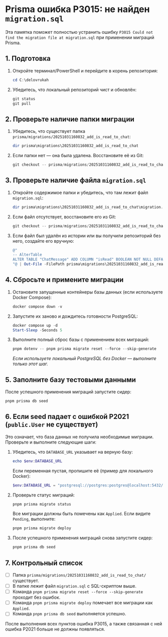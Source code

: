 # Prisma ошибка P3015: не найден `migration.sql`

Эта памятка поможет полностью устранить ошибку `P3015 Could not find the migration file at migration.sql` при применении миграций Prisma.

## 1. Подготовка
1. Откройте терминал/PowerShell и перейдите в корень репозитория:
   ```powershell
   cd C:\delovrukah
   ```
2. Убедитесь, что локальный репозиторий чист и обновлён:
   ```powershell
   git status
   git pull
   ```

## 2. Проверьте наличие папки миграции
1. Убедитесь, что существует папка `prisma/migrations/20251031160832_add_is_read_to_chat`:
   ```powershell
   dir prisma\migrations\20251031160832_add_is_read_to_chat
   ```
2. Если папки нет — она была удалена. Восстановите её из Git:
   ```powershell
   git checkout -- prisma/migrations/20251031160832_add_is_read_to_chat
   ```

## 3. Проверьте наличие файла `migration.sql`
1. Откройте содержимое папки и убедитесь, что там лежит файл `migration.sql`:
   ```powershell
   dir prisma\migrations\20251031160832_add_is_read_to_chat\migration.sql
   ```
2. Если файл отсутствует, восстановите его из Git:
   ```powershell
   git checkout -- prisma/migrations/20251031160832_add_is_read_to_chat/migration.sql
   ```
3. Если файл был удалён из истории или вы получили репозиторий без него, создайте его вручную:
   ```powershell
   @"
   -- AlterTable
   ALTER TABLE "ChatMessage" ADD COLUMN "isRead" BOOLEAN NOT NULL DEFAULT false;
   "@ | Out-File -FilePath prisma\migrations\20251031160832_add_is_read_to_chat\migration.sql -Encoding utf8 -NoNewline
   ```

## 4. Сбросьте и примените миграции
1. Остановите запущенные контейнеры базы данных (если используете Docker Compose):
   ```powershell
   docker compose down -v
   ```
2. Запустите их заново и дождитесь готовности PostgreSQL:
   ```powershell
   docker compose up -d
   Start-Sleep -Seconds 5
   ```
3. Выполните полный сброс базы с применением всех миграций:
   ```powershell
   pnpm dotenv -- pnpm prisma migrate reset --force --skip-generate
   ```
   *Если используете локальный PostgreSQL без Docker — выполните только этот шаг.*

## 5. Заполните базу тестовыми данными
После успешного применения миграций запустите сидер:
```powershell
pnpm prisma db seed
```

## 6. Если seed падает с ошибкой P2021 (`public.User` не существует)
Это означает, что база данных не получила необходимые миграции. Проверьте и выполните следующие шаги:

1. Убедитесь, что `DATABASE_URL` указывает на верную базу:
   ```powershell
   echo $env:DATABASE_URL
   ```
   Если переменная пустая, пропишите её (пример для локального Docker):
   ```powershell
   $env:DATABASE_URL = "postgresql://postgres:postgres@localhost:5432/delovrukah?schema=public"
   ```
2. Проверьте статус миграций:
   ```powershell
   pnpm prisma migrate status
   ```
   Все миграции должны быть помечены как `Applied`. Если видите `Pending`, выполните:
   ```powershell
   pnpm prisma migrate deploy
   ```
3. После успешного применения миграций снова запустите сидер:
   ```powershell
   pnpm prisma db seed
   ```

## 7. Контрольный список
- [ ] Папка `prisma/migrations/20251031160832_add_is_read_to_chat/` существует.
- [ ] В папке лежит файл `migration.sql` с SQL-скриптом выше.
- [ ] Команда `pnpm prisma migrate reset --force --skip-generate` проходит без ошибок.
- [ ] Команда `pnpm prisma migrate deploy` помечает все миграции как `Applied`.
- [ ] Команда `pnpm prisma db seed` выполняется успешно.

После выполнения всех пунктов ошибка P3015, а также связанная с ней ошибка P2021 больше не должны появляться.

